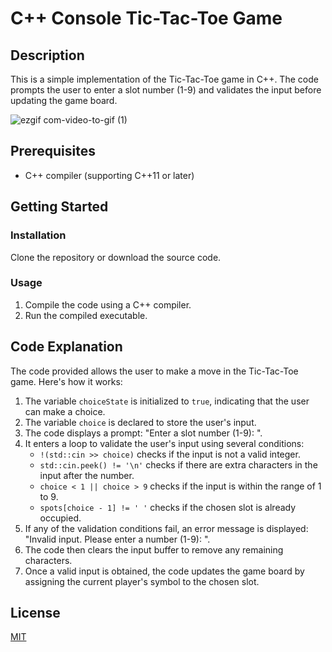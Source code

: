 # C++ Console Tic-Tac-Toe Game

## Description

This is a simple implementation of the Tic-Tac-Toe game in C++. The code prompts the user to enter a slot number (1-9) and validates the input before updating the game board.

![ezgif com-video-to-gif (1)](https://github.com/biccsdev/TicTacToe-Cpplus-Console/assets/86041666/3f802e6d-33e9-4aaa-bd41-6678fa907ce4)

## Prerequisites

- C++ compiler (supporting C++11 or later)

## Getting Started

### Installation

Clone the repository or download the source code.

### Usage

1. Compile the code using a C++ compiler.
2. Run the compiled executable.

## Code Explanation

The code provided allows the user to make a move in the Tic-Tac-Toe game. Here's how it works:

1. The variable `choiceState` is initialized to `true`, indicating that the user can make a choice.
2. The variable `choice` is declared to store the user's input.
3. The code displays a prompt: "Enter a slot number (1-9): ".
4. It enters a loop to validate the user's input using several conditions:
   - `!(std::cin >> choice)` checks if the input is not a valid integer.
   - `std::cin.peek() != '\n'` checks if there are extra characters in the input after the number.
   - `choice < 1 || choice > 9` checks if the input is within the range of 1 to 9.
   - `spots[choice - 1] != ' '` checks if the chosen slot is already occupied.
5. If any of the validation conditions fail, an error message is displayed: "Invalid input. Please enter a number (1-9): ".
6. The code then clears the input buffer to remove any remaining characters.
7. Once a valid input is obtained, the code updates the game board by assigning the current player's symbol to the chosen slot.

## License

[MIT](LICENSE)
